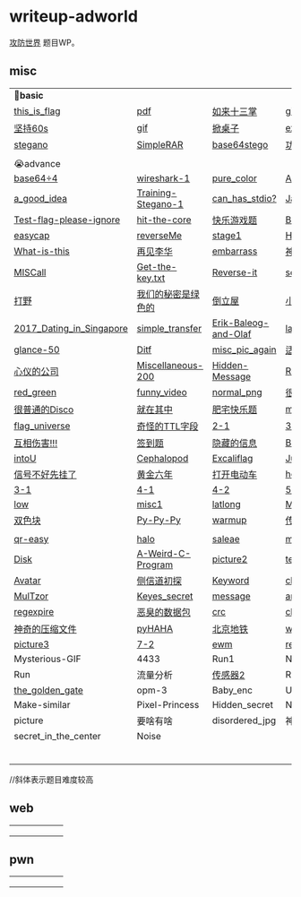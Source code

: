 # writeup-adworld

[攻防世界](https://adworld.xctf.org.cn/) 题目WP。

## misc

|                                                              |                                                              |                                                              |                                                              |
| ------------------------------------------------------------ | ------------------------------------------------------------ | ------------------------------------------------------------ | ------------------------------------------------------------ |
| :muscle:**basic**                                            |                                                              |                                                              |                                                              |
| [this_is_flag](https://blog.csdn.net/weixin_44604541/article/details/109058125) | [pdf](https://blog.csdn.net/weixin_44604541/article/details/109058125) | [如来十三掌](https://github.com/ByeRose/writeups-adworld/blob/main/misc/%5B%E4%B8%8E%E4%BD%9B%E8%AE%BA%E7%A6%85%2CRot13%2CBase64%5D%E5%A6%82%E6%9D%A5%E5%8D%81%E4%B8%89%E6%8E%8C%20%E6%94%BB%E9%98%B2%E4%B8%96%E7%95%8C.pdf) | [give_you_flag](https://github.com/ByeRose/writeups-adworld/blob/main/misc/%5Bgif%2CQRcode%5Dgive_you_flag%20%E6%94%BB%E9%98%B2%E4%B8%96%E7%95%8C.pdf) |
| [坚持60s](https://blog.csdn.net/weixin_44604541/article/details/109058125) | [gif](https://github.com/ByeRose/writeups-adworld/blob/main/misc/%5Bascii%2C%E8%84%9A%E6%9C%AC%5Dgif%20%E6%94%BB%E9%98%B2%E4%B8%96%E7%95%8C.pdf) | [掀桌子](https://github.com/ByeRose/writeups-adworld/blob/main/misc/%5Bascii%2C%E8%84%9A%E6%9C%AC%5D%E6%8E%80%E6%A1%8C%E5%AD%90%20%E6%94%BB%E9%98%B2%E4%B8%96%E7%95%8C.pdf) | [ext3](https://github.com/ByeRose/writeups-adworld/blob/main/misc/%5B%E6%96%87%E4%BB%B6%E7%B3%BB%E7%BB%9F%5Dext3%20%E6%94%BB%E9%98%B2%E4%B8%96%E7%95%8C.pdf) |
| [stegano](https://github.com/ByeRose/writeups-adworld/blob/main/misc/%5Bpdf%2Cmorse%5Dstegano%20%E6%94%BB%E9%98%B2%E4%B8%96%E7%95%8C.pdf) | [SimpleRAR](https://github.com/ByeRose/writeups-adworld/blob/main/misc/%5BRAR%2Cgif%2CQRcode%5DSimpleRAR%20%E6%94%BB%E9%98%B2%E4%B8%96%E7%95%8C.pdf) | [base64stego](https://github.com/ByeRose/writeups-adworld/blob/main/misc/%5BBase64%E9%9A%90%E5%86%99%5Dbase64stego%20%E6%94%BB%E9%98%B2%E4%B8%96%E7%95%8C.pdf) | [功夫再高也怕菜刀](https://github.com/ByeRose/writeups-adworld/blob/main/misc/%5Bwireshark%2Cforemost%5D%E5%8A%9F%E5%A4%AB%E5%86%8D%E9%AB%98%E4%B9%9F%E6%80%95%E8%8F%9C%E5%88%80%20%E6%94%BB%E9%98%B2%E4%B8%96%E7%95%8C.pdf) |
|                                                              |                                                              |                                                              |                                                              |
| :sob:advance                                                 |                                                              |                                                              |                                                              |
| [base64÷4](https://blog.csdn.net/fool_best/article/details/104176814) | [wireshark-1](https://blog.csdn.net/fool_best/article/details/104136590) | [pure_color](https://blog.csdn.net/gongjingege/article/details/108035013) | [Aesop_secret](https://github.com/ByeRose/writeups-adworld/blob/main/misc/%5BAES%2Cps%5DAesop_secret%20%E6%94%BB%E9%98%B2%E4%B8%96%E7%95%8C.pdf) |
| [a_good_idea](https://github.com/ByeRose/writeups-adworld/blob/main/misc/%5BPIL%2Cbinwalk%5Da_good_idea%20%E6%94%BB%E9%98%B2%E4%B8%96%E7%95%8C.pdf) | [Training-Stegano-1](https://blog.csdn.net/qq_43312665/article/details/104209475) | [can_has_stdio?](https://blog.csdn.net/weixin_47717433/article/details/108300271) | [János-the-Ripper](https://github.com/ByeRose/writeups-adworld/blob/main/misc/%5B%E7%88%86%E7%A0%B4%2Czip%5DJ%C3%A1nos-the-Ripper%20%E6%94%BB%E9%98%B2%E4%B8%96%E7%95%8C.pdf) |
| [Test-flag-please-ignore](https://blog.csdn.net/harry_c/article/details/99615704) | [hit-the-core](https://github.com/ByeRose/writeups-adworld/blob/main/misc/%5B%E5%AD%97%E7%AC%A6%E4%B8%B2%5Dhit-the-core%20%E6%94%BB%E9%98%B2%E4%B8%96%E7%95%8C.pdf) | [快乐游戏题](https://blog.csdn.net/gongjingege/article/details/108169629) | [Banmabanma](https://github.com/ByeRose/writeups-adworld/blob/main/misc/%5B%E6%9D%A1%E5%BD%A2%E7%A0%81%5DBanmabanma%20%E6%94%BB%E9%98%B2%E4%B8%96%E7%95%8C.pdf) |
| [easycap](https://blog.csdn.net/harry_c/article/details/99686762) | [reverseMe](https://blog.csdn.net/gongjingege/article/details/108173174) | [stage1](https://github.com/ByeRose/writeups-adworld/blob/main/misc/%5Bpyc%5Dstage1%20%E6%94%BB%E9%98%B2%E4%B8%96%E7%95%8C.pdf) | [Hear-with-your-Eyes](https://github.com/ByeRose/writeups-adworld/blob/main/misc/%5B%E9%9F%B3%E9%A2%91%5DHear-with-your-Eyes%20%E6%94%BB%E9%98%B2%E4%B8%96%E7%95%8C.pdf) |
| [What-is-this](https://blog.csdn.net/harry_c/article/details/99404172) | [再见李华](https://github.com/ByeRose/writeups-adworld/blob/main/misc/%5Bmd5%2Cforemost%5D%E5%86%8D%E8%A7%81%E6%9D%8E%E5%8D%8E%20%E6%94%BB%E9%98%B2%E4%B8%96%E7%95%8C.pdf) | [embarrass](https://blog.csdn.net/gongjingege/article/details/108034693) | [神奇的Modbus](https://blog.csdn.net/qq_46927150/article/details/105880372) |
| [MISCall](https://github.com/ByeRose/writeups-adworld/blob/main/misc/%5Bgit%5DMISCall%20%E6%94%BB%E9%98%B2%E4%B8%96%E7%95%8C.pdf) | [Get-the-key.txt](https://blog.csdn.net/weixin_43877387/article/details/103133884) | [Reverse-it](https://github.com/ByeRose/writeups-adworld/blob/main/misc/%5Bjpg%5DReverse-it%20%E6%94%BB%E9%98%B2%E4%B8%96%E7%95%8C.pdf) | [something_in_image](https://blog.csdn.net/weixin_45556441/article/details/109864134) |
| [打野](https://blog.csdn.net/qq_43312665/article/details/104262278) | [我们的秘密是绿色的](https://github.com/ByeRose/writeups-adworld/blob/main/misc/%5B%E6%A0%85%E6%A0%8F%EF%BC%8C%E5%87%AF%E6%92%92%EF%BC%8C%E4%BC%AA%E5%8A%A0%E5%AF%86%EF%BC%8C%E6%98%8E%E6%96%87%E6%94%BB%E5%87%BBour%20secret%5D%E6%88%91%E4%BB%AC%E7%9A%84%E7%A7%98%E5%AF%86%E6%98%AF%E7%BB%BF%E8%89%B2%E7%9A%84_%E6%94%BB%E9%98%B2%E4%B8%96%E7%95%8C.pdf) | [倒立屋](https://github.com/ByeRose/writeups-adworld/blob/main/misc/%5Bzsteg%5D%E5%80%92%E7%AB%8B%E5%B1%8B%20%E6%94%BB%E9%98%B2%E4%B8%96%E7%95%8C.pdf) | [小小的PDF](https://blog.csdn.net/weixin_44604541/article/details/109840744) |
| [2017_Dating_in_Singapore](https://github.com/ByeRose/writeups-adworld/blob/main/misc/%5B%E6%97%A5%E5%8E%86%5D2017_Dating_in_Singapore%20%E6%94%BB%E9%98%B2%E4%B8%96%E7%95%8C.pdf) | [simple_transfer](https://blog.csdn.net/RuoLi_s/article/details/109630540) | [Erik-Baleog-and-Olaf](https://github.com/ByeRose/writeups-adworld/blob/main/misc/%5B%E5%83%8F%E7%B4%A0%2C%E4%BA%8C%E7%BB%B4%E7%A0%81%5DErik-Baleog-and-Olaf%20%E6%94%BB%E9%98%B2%E4%B8%96%E7%95%8C.pdf) | [labour](https://github.com/ByeRose/writeups-adworld/blob/main/misc/%5Bgpx%5Dlabour%20%E6%94%BB%E9%98%B2%E4%B8%96%E7%95%8C.pdf) |
| [glance-50](https://blog.csdn.net/harry_c/article/details/99862218) | [Ditf](https://github.com/ByeRose/writeups-adworld/blob/main/misc/%5Bforemost%2Cpacpng%2Cbase64%2CHTTP%2C%E5%88%86%E8%BE%A8%E7%8E%87%5DDitf%20%E6%94%BB%E9%98%B2%E4%B8%96%E7%95%8C.pdf) | [misc_pic_again](https://github.com/ByeRose/writeups-adworld/blob/main/misc/%5B%E6%AD%A3%E5%88%99%EF%BC%8C%E5%9B%BE%E7%89%87%E9%9A%90%E5%86%99%5Dmisc_pic_again%20%E6%94%BB%E9%98%B2%E4%B8%96%E7%95%8C.pdf) | [适合作为桌面](https://blog.csdn.net/YUK_103/article/details/103223552) |
| [心仪的公司](https://blog.csdn.net/weixin_44604541/article/details/109451538) | [Miscellaneous-200](https://github.com/ByeRose/writeups-adworld/blob/main/misc/%5B%E5%83%8F%E7%B4%A0%5DMiscellaneous-200%20%E6%94%BB%E9%98%B2%E4%B8%96%E7%95%8C.pdf) | [Hidden-Message](https://github.com/ByeRose/writeups-adworld/blob/main/misc/%5Bpcap%2Cascii%5DHidden-Message%20%E6%94%BB%E9%98%B2%E4%B8%96%E7%95%8C.pdf) | [Recover-Deleted-File](https://github.com/ByeRose/writeups-adworld/blob/main/misc/%5B%E6%95%B0%E6%8D%AE%E6%81%A2%E5%A4%8D%5DRecover-Deleted-File%20%E6%94%BB%E9%98%B2%E4%B8%96%E7%95%8C.pdf) |
| [red_green](https://github.com/ByeRose/writeups-adworld/blob/main/misc/%5B%E5%9B%BE%E7%89%87%E9%9A%90%E5%86%99%5Dred_green%20%E6%94%BB%E9%98%B2%E4%B8%96%E7%95%8C.pdf) | [funny_video](https://github.com/ByeRose/writeups-adworld/blob/main/misc/%5B%E8%A7%86%E9%A2%91%EF%BC%8C%E9%9F%B3%E9%A2%91%5Dfunny_video%20%E6%94%BB%E9%98%B2%E4%B8%96%E7%95%8C.pdf) | [normal_png](https://blog.csdn.net/weixin_44604541/article/details/110870849) | [很普通的数独](https://blog.csdn.net/weixin_44604541/article/details/109506510) |
| [很普通的Disco](https://blog.csdn.net/weixin_44604541/article/details/109534557) | [就在其中](https://github.com/ByeRose/writeups-adworld/blob/main/misc/%5BRSA%2Cpcapng%5D%E5%B0%B1%E5%9C%A8%E5%85%B6%E4%B8%AD%20%E6%94%BB%E9%98%B2%E4%B8%96%E7%95%8C.pdf) | [肥宅快乐题](https://blog.csdn.net/weixin_44604541/article/details/109543998) | [miscmisc](https://github.com/ByeRose/writeups-adworld/blob/main/misc/%5B%E5%9B%BE%E7%89%87%E9%9A%90%E5%86%99%2Cword%2C%E6%98%8E%E6%96%87%E6%94%BB%E5%87%BB%5Dmiscmisc%20%E6%94%BB%E9%98%B2%E4%B8%96%E7%95%8C.pdf) |
| [flag_universe](https://blog.csdn.net/weixin_44604541/article/details/109570910) | [奇怪的TTL字段](https://github.com/ByeRose/writeups-adworld/blob/main/misc/%5B%E8%87%AA%E5%8A%A8%E5%AF%86%E9%92%A5%E5%AF%86%E7%A0%81%2C%E4%BA%8C%E8%BF%9B%E5%88%B6%E9%9A%90%E5%86%99%5D%E5%A5%87%E6%80%AA%E7%9A%84TTL%E5%AD%97%E6%AE%B5%20%E6%94%BB%E9%98%B2%E4%B8%96%E7%95%8C.pdf) | [2-1](https://github.com/ByeRose/writeups-adworld/blob/main/misc/%5BCRC%E7%88%86%E7%A0%B4%5D2-1%20%E6%94%BB%E9%98%B2%E4%B8%96%E7%95%8C.pdf) | [3-11](https://github.com/ByeRose/writeups-adworld/blob/main/misc/%5BBase64%E5%9B%BE%E7%89%87%EF%BC%8CLSB%5D3-11%20%E6%94%BB%E9%98%B2%E4%B8%96%E7%95%8C.pdf) |
| [互相伤害!!!](https://blog.csdn.net/weixin_44604541/article/details/109717353) | [签到题](https://blog.csdn.net/Guapichen/article/details/107980578) | [隐藏的信息](https://blog.csdn.net/weixin_44604541/article/details/109770572) | [Become_a_Rockstar](https://github.com/ByeRose/writeups-adworld/blob/main/misc/%5B%E5%8F%A6%E7%B1%BB%E7%BC%96%E7%A8%8B%E8%AF%AD%E8%A8%80%5DBecome_a_Rockstar%20%E6%94%BB%E9%98%B2%E4%B8%96%E7%95%8C.pdf) |
| [intoU](https://blog.csdn.net/weixin_44604541/article/details/111059531) | [Cephalopod](https://github.com/ByeRose/writeups-adworld/blob/main/misc/%5B%E6%B5%81%E9%87%8F%5DCephalopod%20%E6%94%BB%E9%98%B2%E4%B8%96%E7%95%8C.pdf) | [Excaliflag](https://blog.csdn.net/weixin_44604541/article/details/109964193) | [Just-No-One](https://blog.csdn.net/weixin_44604541/article/details/110742990) |
| [信号不好先挂了](https://blog.csdn.net/weixin_44604541/article/details/110062566) | [黄金六年](https://github.com/ByeRose/writeups-adworld/blob/main/misc/%5B%E8%A7%86%E9%A2%91%E5%B8%A7%2Crar%5D%E9%BB%84%E9%87%91%E5%85%AD%E5%B9%B4%20%E6%94%BB%E9%98%B2%E4%B8%96%E7%95%8C.pdf) | [打开电动车](https://fishpond.blog.csdn.net/article/details/111193409) | [hong](https://blog.csdn.net/weixin_44604541/article/details/111247886) |
| [3-1](https://github.com/ByeRose/writeups-adworld/blob/main/misc/%5B%E6%B5%81%E9%87%8F%E5%8C%85%2CBase64%5D3-1%20%E6%94%BB%E9%98%B2%E4%B8%96%E7%95%8C.pdf) | [4-1](https://github.com/ByeRose/writeups-adworld/blob/main/misc/%5B%E7%9B%B2%E6%B0%B4%E5%8D%B0%5D4-1%20%E6%94%BB%E9%98%B2%E4%B8%96%E7%95%8C.pdf) | [4-2](https://github.com/ByeRose/writeups-adworld/blob/main/misc/%5B%E8%AF%8D%E9%A2%91%E5%88%86%E6%9E%90%5D4-2%20%E6%94%BB%E9%98%B2%E4%B8%96%E7%95%8C.pdf) | [5-1](https://blog.csdn.net/weixin_44604541/article/details/110378348) |
| [low](https://blog.csdn.net/weixin_44604541/article/details/110428984) | [misc1](https://blog.csdn.net/weixin_44604541/article/details/110478409) | [latlong](https://github.com/ByeRose/writeups-adworld/blob/main/misc/%5B%E6%97%A0%E7%BA%BF%E7%94%B5%5Dlatlong%20%E6%94%BB%E9%98%B2%E4%B8%96%E7%95%8C.pdf) | [Miscellaneous-300](https://github.com/ByeRose/writeups-adworld/blob/main/misc/%5B%E7%88%86%E7%A0%B4%2C%E9%A2%91%E8%B0%B1%E5%9B%BE%5DMiscellaneous-300%20%E6%94%BB%E9%98%B2%E4%B8%96%E7%95%8C.pdf) |
| [双色块](https://github.com/ByeRose/writeups-adworld/blob/main/misc/%5BASCII%2CDES%E8%A7%A3%E5%AF%86%5D%E5%8F%8C%E8%89%B2%E5%9D%97%20%E6%94%BB%E9%98%B2%E4%B8%96%E7%95%8C.pdf) | [Py-Py-Py](https://github.com/ByeRose/writeups-adworld/blob/main/misc/%5Bpyc%E9%9A%90%E5%86%99%5DPy-Py-Py%20%E6%94%BB%E9%98%B2%E4%B8%96%E7%95%8C.pdf) | [warmup](https://blog.csdn.net/weixin_44604541/article/details/109566704) | [传感器1](https://blog.csdn.net/weixin_44604541/article/details/109614250) |
|                                                              |                                                              |                                                              |                                                              |
| [qr-easy](https://yous.be/2014/12/07/seccon-ctf-2014-qr-easy-write-up/) | [halo](https://blog.csdn.net/weixin_44604541/article/details/111737216) | [saleae](https://m09ic.top/posts/41838/)                     | [mysql](https://fishpond.blog.csdn.net/article/details/111109033) |
| [Disk](https://blog.csdn.net/lycnjupt/article/details/84237825) | [A-Weird-C-Program](https://blog.csdn.net/weixin_44604541/article/details/112402771) | [picture2](https://blog.csdn.net/weixin_44604541/article/details/111311012) | [test.pyc](https://blog.csdn.net/weixin_44604541/article/details/111404198) |
| [Avatar](https://blog.csdn.net/weixin_44604541/article/details/111473759) | [侧信道初探](https://blog.csdn.net/weixin_44604541/article/details/111513482) | [Keyword](https://fishpond.blog.csdn.net/article/details/111676599) | [clemency](https://blog.csdn.net/xuandao_ahfengren/article/details/106428165) |
| [MulTzor](https://blog.csdn.net/qq_35713009/article/details/89340976) | [Keyes_secret](https://blog.csdn.net/weixin_44604541/article/details/112005839) | [message](https://blog.csdn.net/weixin_44604541/article/details/112062209) | [arrdeepee](https://nandynarwhals.org/hitbgsec2017-arrdeepee/) |
| [regexpire](https://eugenekolo.com/blog/csaw-qual-ctf-2016/#regexpire) | [恶臭的数据包](https://blog.csdn.net/weixin_44604541/article/details/112235777) | [crc](https://blog.csdn.net/weixin_44604541/article/details/112356639) | [challenge_how_many_Vigenère](https://blog.csdn.net/weixin_44604541/article/details/113558114) |
| [神奇的压缩文件](https://blog.csdn.net/weixin_44604541/article/details/112427198) | [pyHAHA](https://blog.csdn.net/weixin_44604541/article/details/112468128) | [北京地铁](https://blog.csdn.net/weixin_44604541/article/details/112785198) | [wireshark](https://fishpond.blog.csdn.net/article/details/112862469) |
| [picture3](https://blog.csdn.net/xuandao_ahfengren/article/details/106428165) | [7-2](https://github.com/susers/Writeups/blob/master/2017/WDCTF-finals/Misc/7-2/Write-up.md) | [ewm](https://blog.csdn.net/weixin_44604541/article/details/112955064) | [refrain](https://blog.bushwhackers.ru/0ctf-2019-quals-refrain/) |
| Mysterious-GIF                                               | 4433                                                         | Run1                                                         | NdisBackDoor                                                 |
| Run                                                          | 流量分析                                                     | [传感器2](https://blog.csdn.net/weixin_44604541/article/details/113642842) | Russian-zips                                                 |
| [the_golden_gate](https://github.com/ctfs/write-ups-2014/tree/master/seccon-ctf-2014/the-golden-gate) | opm-3                                                        | Baby_enc                                                     | Unknown-format                                               |
| Make-similar                                                 | Pixel-Princess                                               | Hidden_secret                                                | NdisBackDoor1                                                |
| picture                                                      | 要啥有啥                                                     | disordered_jpg                                               | 神秘的交易                                                   |
| secret_in_the_center                                         | Noise                                                        |                                                              |                                                              |
|                                                              |                                                              |                                                              |                                                              |
|                                                              |                                                              |                                                              |                                                              |
|                                                              |                                                              |                                                              |                                                              |
|                                                              |                                                              |                                                              |                                                              |
|                                                              |                                                              |                                                              |                                                              |
|                                                              |                                                              |                                                              |                                                              |

//斜体表示题目难度较高

## **web**

|      |      |      |      |      |      |
| ---- | ---- | ---- | ---- | ---- | ---- |
|      |      |      |      |      |      |
|      |      |      |      |      |      |
|      |      |      |      |      |      |

## **pwn**

|      |      |      |      |      |      |
| ---- | ---- | ---- | ---- | ---- | ---- |
|      |      |      |      |      |      |
|      |      |      |      |      |      |
|      |      |      |      |      |      |

